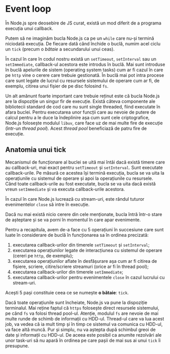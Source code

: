 # Event loop

În Node.js spre deosebire de JS curat, există un mod diferit de a programa execuția unui callback.

Putem să ne imaginăm bucla Node.js ca pe un `while` care nu-și termină niciodată execuția. De fiecare dată când închide o buclă, numim acel ciclu un `tick` (precum o *bătaie* a secundarului unui ceas).

În cazul în care în codul nostru există un `setTimeout`, `setInterval` sau un `setImmediate`, callback-ul acestora este introdus în buclă. Mai sunt introduse în buclă apelurile de sistem (operating system tasks) cum ar fi cazul în care pe `http` vine o cerere care trebuie gestionată. În buclă mai pot intra procese care sunt legate de lucrul cu resursele sistemului de operare cum ar fi, de exemplu, citirea unui fișier de pe disc folosind `fs`.

Un alt amănunt foarte important care trebuie reținut este că bucla Node.js are la dispoziție un singur fir de execuție. Există câteva componente ale bibliotecii standard de cod care nu sunt single threaded, fiind executate în afara buclei. Pentru executarea unor funcții care au nevoie de putere de calcul pentru a le duce la îndeplinire așa cum sunt cele criptografice, Node.js folosește modulul `libuv`, care face uz de mai multe fire de execuție (într-un *thread pool*). Acest *thread pool* beneficiază de patru fire de execuție.

## Anatomia unui tick

Mecanismul de funcționare al buclei se uită mai întâi dacă există timere care au callback-uri, mai exact pentru `setTimeout` și `setInterval`. Sunt executate callback-urile. Pe măsură ce acestea își termină execuția, bucla se va uita la operațiunile cu sistemul de operare și apoi la operațiunile cu resursele. Când toate callback-urile au fost executate, bucla se va uita dacă există vreun `setImmediate` și va executa callback-urile acestora.

În cazul în care Node.js lucrează cu stream-uri, este rândul tuturor evenimentelor `close` să intre în execuție.

Dacă nu mai există nicio cerere din cele menționate, bucla întră într-o stare de așteptare și se va porni în momentul în care apar evenimente.

Pentru a recapitula, avem de-a face cu 5 operațiuni în succesiune care sunt luate în considerare de buclă în funcționarea sa în ordinea precizată:

1. executarea callback-urilor din timerele `setTimeout` și `setInterval`;
2. executarea operațiunilor legate de interacțiunea cu sistemul de operare (cereri pe `http`, de exemplu);
3. executarea operațiunilor aflate în desfășurare așa cum ar fi citirea de fișiere, scriere, citire/scriere streamuri (orice ar fi în thread pool);
4. executarea callback-urilor din timerele `setImmediate`;
5. executarea callback-urilor pentru evenimentele `close` în cazul lucrului cu stream-uri.

Acești 5 pași constituie ceea ce se numește **o bătaie**: `tick`.

Dacă toate operațiunile sunt încheiate, Node.js va pune la dispoziție terminalul. Mai reține faptul că `https` folosește direct resursele sistemului, pe când `fs` va folosi thread pool-ul. Atenție, modulul `fs` are nevoie de mai multe runde de schimb de informații cu HDD-ul. Thread-ul care va lua acest job, va vedea că ia mult timp și în timp ce sistemul va comunica cu HDD-ul, va face altă muncă. Pur și simplu, nu va aștepta după schimbul greoi de date și informații cu HDD-ul. De aceea este posibil ca anumite rezolvări ale unor task-uri să nu apară în ordinea pe care pașii de mai sus ai unui `tick` îi presupune.

